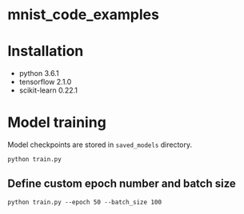 # mnist_code_examples

# Installation
* python 3.6.1
* tensorflow 2.1.0
* scikit-learn 0.22.1

# Model training
Model checkpoints are stored in `saved_models` directory.

`python train.py`

## Define custom epoch number and batch size
`python train.py --epoch 50 --batch_size 100`
 